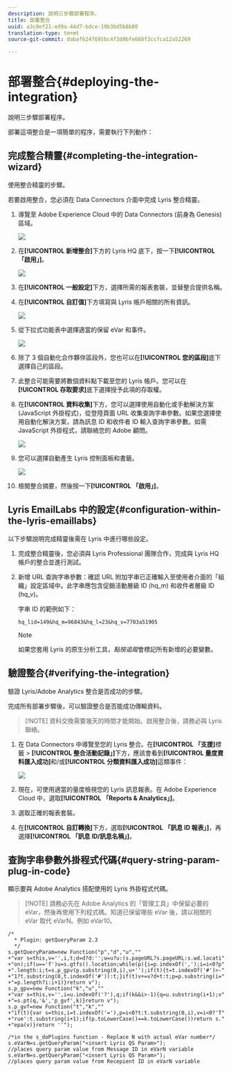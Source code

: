 ```yaml
---
description: 說明三步驟部署程序。
title: 部署整合
uuid: a3c0ef21-ed9a-44d7-bdce-19b3bd5b8b80
translation-type: tm+mt
source-git-commit: dabaf6247695bc4f3d9bfe668f3ccfca12a52269

---
```



# 部署整合{#deploying-the-integration}

說明三步驟部署程序。

部署這項整合是一項簡單的程序，需要執行下列動作：

## 完成整合精靈{#completing-the-integration-wizard}

使用整合精靈的步驟。

若要啟用整合，您必須在 Data Connectors 介面中完成 Lyris 整合精靈。

1. 導覽至 Adobe Experience Cloud 中的 Data Connectors (前身為 Genesis) 區域。

   ![](assets/data_connectors.png)

1. 在&#x200B;**[!UICONTROL 新增整合]**&#x200B;下方的 Lyris HQ 底下，按一下&#x200B;**[!UICONTROL 「啟用」]**。

   ![](assets/add_integration.png)

1. 在&#x200B;**[!UICONTROL 一般設定]**&#x200B;下方，選擇所需的報表套裝，並替整合提供名稱。
1. 在&#x200B;**[!UICONTROL 自訂值]**&#x200B;下方填寫與 Lyris 帳戶相關的所有資訊。

   ![](assets/general_settings.png)

1. 從下拉式功能表中選擇適當的保留 eVar 和事件。

   ![](assets/variable_mapping.png)

1. 除了 3 個自動化合作夥伴區段外，您也可以在&#x200B;**[!UICONTROL 您的區段]**&#x200B;底下選擇自己的區段。
1. 此整合可能需要將數個資料點下載至您的 Lyris 帳戶。您可以在&#x200B;**[!UICONTROL 存取要求]**&#x200B;底下選擇授予此項的存取權。
1. 在&#x200B;**[!UICONTROL 資料收集]**&#x200B;下方，您可以選擇使用自動化或手動解決方案 (JavaScript 外掛程式)，從登陸頁面 URL 收集查詢字串參數。如果您選擇使用自動化解決方案，請為訊息 ID 和收件者 ID 輸入查詢字串參數。如需 JavaScript 外掛程式，請聯絡您的 Adobe 顧問。

   ![](assets/data_collection.png)

1. 您可以選擇自動產生 Lyris 控制面板和書籤。

   ![](assets/dashboard_generation.png)

1. 檢閱整合摘要，然後按一下&#x200B;**[!UICONTROL 「啟用」]**。

## Lyris EmailLabs 中的設定{#configuration-within-the-lyris-emaillabs}

以下步驟說明完成精靈後需在 Lyris 中進行哪些設定。

1. 完成整合精靈後，您必須與 Lyris Professional 團隊合作，完成與 Lyris HQ 帳戶的整合並進行測試。
1. 新增 URL 查詢字串參數：確認 URL 附加字串已正確輸入至使用者介面的「組織」設定區域中。此字串應包含促銷活動層級 ID (hq_m) 和收件者層級 ID (hq_v)。

   字串 ID 的範例如下：

   ```
   hq_lid=149&hq_m=96843&hq_l=23&hq_v=7703a51905
   ```

   >[!NOTE]
   >
   >如果您套用 Lyris 的原生分析工具，*點按追蹤*&#x200B;會標記所有新增的必要變數。

## 驗證整合{#verifying-the-integration}

驗證 Lyris/Adobe Analytics 整合是否成功的步驟。

完成所有部署步驟後，可以驗證整合是否能成功傳輸資料。

>[!NOTE] 資料交換需要幾天的時間才能開始。啟用整合後，請務必與 Lyris 聯絡。

1. 在 Data Connectors 中導覽至您的 Lyris 整合。在&#x200B;**[!UICONTROL 「支援]**&#x200B;標籤 > **[!UICONTROL 整合活動記錄」]**&#x200B;下方，應該會看到&#x200B;**[!UICONTROL 量度資料匯入成功]**&#x200B;和/或&#x200B;**[!UICONTROL 分類資料匯入成功]**&#x200B;這類事件：

   ![](assets/integration_info.png)

1. 現在，可使用適當的量度檢視您的 Lyris 訊息報表。在 Adobe Experience Cloud 中，選取&#x200B;**[!UICONTROL 「Reports &amp; Analytics」]**。
1. 選取正確的報表套裝。
1. 在&#x200B;**[!UICONTROL 自訂轉換]**&#x200B;下方，選取&#x200B;**[!UICONTROL 「訊息 ID 報表」]**，再選擇&#x200B;**[!UICONTROL 「訊息 ID/訊息名稱」]**。

## 查詢字串參數外掛程式代碼{#query-string-param-plug-in-code}

顯示要與 Adobe Analytics 搭配使用的 Lyris 外掛程式代碼。

>[!NOTE] 請務必先在 Adobe Analytics 的「管理工具」中保留必要的 eVar，然後再使用下列程式碼。知道已保留哪些 eVar 後，請以相關的 eVar 取代 eVarN。例如 eVar10。

```
/* 
  * Plugin: getQueryParam 2.3 
  */ 
s.getQueryParam=new Function("p","d","u","" 
+"var s=this,v='',i,t;d=d?d:'';u=u?u:(s.pageURL?s.pageURL:s.wd.locati" 
+"on);if(u=='f')u=s.gtfs().location;while(p){i=p.indexOf(',');i=i<0?p" 
+".length:i;t=s.p_gpv(p.substring(0,i),u+'');if(t){t=t.indexOf('#')>-" 
+"1?t.substring(0,t.indexOf('#')):t;}if(t)v+=v?d+t:t;p=p.substring(i=" 
+"=p.length?i:i+1)}return v"); 
s.p_gpv=new Function("k","u","" 
+"var s=this,v='',i=u.indexOf('?'),q;if(k&&i>-1){q=u.substring(i+1);v" 
+"=s.pt(q,'&','p_gvf',k)}return v"); 
s.p_gvf=new Function("t","k","" 
+"if(t){var s=this,i=t.indexOf('='),p=i<0?t:t.substring(0,i),v=i<0?'T" 
+"rue':t.substring(i+1);if(p.toLowerCase()==k.toLowerCase())return s." 
+"epa(v)}return ''"); 
 
/*in the s_doPlugins function - Replace N with actual eVar number*/ 
s.eVarN=s.getQueryParam("<insert Lyris QS Param>");  
//places query param value from Message ID in eVarN variable s.eVarN=s.getQueryParam("<insert Lyris QS Param>");  
//places query param value from Recepient ID in eVarN variable 
```
